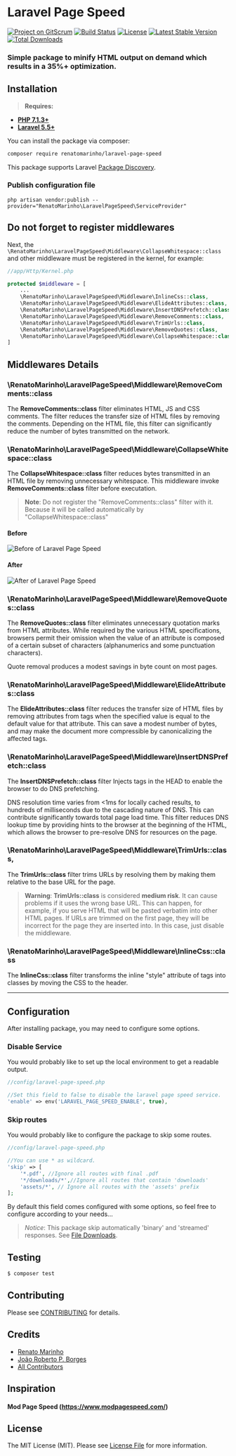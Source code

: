# Laravel Page Speed
[![Project on GitScrum](https://gitscrum.com/badges/project.svg?project=gitscrum/bulls-eye-gitscrum-37)](https://gitscrum.com)
[![Build Status](https://travis-ci.org/renatomarinho/laravel-page-speed.svg?branch=master)](https://travis-ci.org/renatomarinho/laravel-page-speed)
[![License](https://poser.pugx.org/renatomarinho/laravel-page-speed/license)](https://packagist.org/packages/renatomarinho/laravel-page-speed)
[![Latest Stable Version](https://poser.pugx.org/renatomarinho/laravel-page-speed/version)](https://packagist.org/packages/renatomarinho/laravel-page-speed)
[![Total Downloads][icon-downloads]][link-downloads]

### Simple package to minify HTML output on demand which results in a 35%+ optimization.

## Installation

> **Requires:**
- **[PHP 7.1.3+](https://php.net/releases/)**
- **[Laravel 5.5+](https://github.com/laravel/laravel)**

You can install the package via composer:

```sh
composer require renatomarinho/laravel-page-speed
```

This package supports Laravel [Package Discovery][link-package-discovery].
 
### Publish configuration file

 `php artisan vendor:publish --provider="RenatoMarinho\LaravelPageSpeed\ServiceProvider"`

## Do not forget to register middlewares

Next, the `\RenatoMarinho\LaravelPageSpeed\Middleware\CollapseWhitespace::class` and other middleware must be registered in the kernel, for example:

```php
//app/Http/Kernel.php

protected $middleware = [
    ...
    \RenatoMarinho\LaravelPageSpeed\Middleware\InlineCss::class,
    \RenatoMarinho\LaravelPageSpeed\Middleware\ElideAttributes::class,
    \RenatoMarinho\LaravelPageSpeed\Middleware\InsertDNSPrefetch::class,
    \RenatoMarinho\LaravelPageSpeed\Middleware\RemoveComments::class,
    \RenatoMarinho\LaravelPageSpeed\Middleware\TrimUrls::class,
    \RenatoMarinho\LaravelPageSpeed\Middleware\RemoveQuotes::class,
    \RenatoMarinho\LaravelPageSpeed\Middleware\CollapseWhitespace::class, // Note: This middleware invokes "RemoveComments::class" before it runs.
]
```

## Middlewares Details

### \RenatoMarinho\LaravelPageSpeed\Middleware\RemoveComments::class

The **RemoveComments::class** filter eliminates HTML, JS and CSS comments.
The filter reduces the transfer size of HTML files by removing the comments. Depending on the HTML file, this filter can significantly reduce the number of bytes transmitted on the network.

### \RenatoMarinho\LaravelPageSpeed\Middleware\CollapseWhitespace::class

The **CollapseWhitespace::class** filter reduces bytes transmitted in an HTML file by removing unnecessary whitespace.
This middleware invoke **RemoveComments::class** filter before executation.

> **Note**: Do not register the "RemoveComments::class" filter with it. Because it will be called automatically by "CollapseWhitespace::class"

#### Before

![Before of Laravel Page Speed][link-before]

#### After

![After of Laravel Page Speed][link-after]

### \RenatoMarinho\LaravelPageSpeed\Middleware\RemoveQuotes::class

The **RemoveQuotes::class** filter eliminates unnecessary quotation marks from HTML attributes. While required by the various HTML specifications, browsers permit their omission when the value of an attribute is composed of a certain subset of characters (alphanumerics and some punctuation characters).

Quote removal produces a modest savings in byte count on most pages.

### \RenatoMarinho\LaravelPageSpeed\Middleware\ElideAttributes::class

The **ElideAttributes::class** filter reduces the transfer size of HTML files by removing attributes from tags when the specified value is equal to the default value for that attribute. This can save a modest number of bytes, and may make the document more compressible by canonicalizing the affected tags.

### \RenatoMarinho\LaravelPageSpeed\Middleware\InsertDNSPrefetch::class

The **InsertDNSPrefetch::class** filter Injects <link rel="dns-prefetch" href="//www.example.com"> tags in the HEAD to enable the browser to do DNS prefetching.

DNS resolution time varies from <1ms for locally cached results, to hundreds of milliseconds due to the cascading nature of DNS. This can contribute significantly towards total page load time. This filter reduces DNS lookup time by providing hints to the browser at the beginning of the HTML, which allows the browser to pre-resolve DNS for resources on the page.

### \RenatoMarinho\LaravelPageSpeed\Middleware\TrimUrls::class,

The **TrimUrls::class** filter trims URLs by resolving them by making them relative to the base URL for the page.

> **Warning**: **TrimUrls::class** is considered **medium risk**. It can cause problems if it uses the wrong base URL. This can happen, for example, if you serve HTML that will be pasted verbatim into other HTML pages. If URLs are trimmed on the first page, they will be incorrect for the page they are inserted into. In this case, just disable the middleware.

### \RenatoMarinho\LaravelPageSpeed\Middleware\InlineCss::class

The **InlineCss::class** filter transforms the inline "style" attribute of tags into classes by moving the CSS to the header.

<hr>

## Configuration

After installing package, you may need to configure some options.

### Disable Service

You would probably like to set up the local environment to get a readable output.

```php
//config/laravel-page-speed.php

//Set this field to false to disable the laravel page speed service.
'enable' => env('LARAVEL_PAGE_SPEED_ENABLE', true),
```
### Skip routes

You would probably like to configure the package to skip some routes.

```php
//config/laravel-page-speed.php

//You can use * as wildcard.
'skip' => [
    '*.pdf', //Ignore all routes with final .pdf
    '*/downloads/*',//Ignore all routes that contain 'downloads'
    'assets/*', // Ignore all routes with the 'assets' prefix
];
```

By default this field comes configured with some options, so feel free to configure according to your needs...

> *Notice*: This package skip automatically 'binary' and 'streamed' responses. See [File Downloads][link-file-download].

## Testing

```sh
$ composer test
```

## Contributing

Please see [CONTRIBUTING](CONTRIBUTING.md) for details.

## Credits

- [Renato Marinho][link-author]
- [João Roberto P. Borges][link-maintainer]
- [All Contributors][link-contributors]

## Inspiration 

#### Mod Page Speed (https://www.modpagespeed.com/)

## License

The MIT License (MIT). Please see [License File](LICENSE.md) for more information.

[icon-downloads]: https://poser.pugx.org/renatomarinho/laravel-page-speed/downloads

[link-laravel]: https://laravel.com
[link-downloads]: https://packagist.org/packages/renatomarinho/laravel-page-speed
[link-before]: https://i.imgur.com/cN3MWYh.png
[link-after]: https://i.imgur.com/IKWKLkL.png
[link-author]: https://github.com/renatomarinho
[link-maintainer]: https://github.com/joaorobertopb
[link-contributors]: ../../contributors
[link-file-download]: https://laravel.com/docs/6.0/responses#file-downloads
[link-package-discovery]: https://laravel.com/docs/6.0/packages#package-discovery
